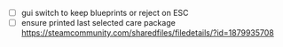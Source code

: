 - [ ] gui switch to keep blueprints or reject on ESC
- [ ] ensure printed last selected care package https://steamcommunity.com/sharedfiles/filedetails/?id=1879935708

